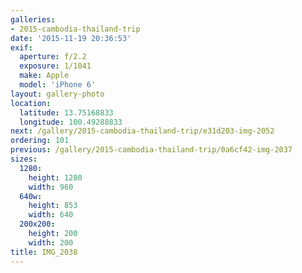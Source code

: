 ```yaml
---
galleries:
- 2015-cambodia-thailand-trip
date: '2015-11-19 20:36:53'
exif:
  aperture: f/2.2
  exposure: 1/1041
  make: Apple
  model: 'iPhone 6'
layout: gallery-photo
location:
  latitude: 13.75168833
  longitude: 100.49288833
next: /gallery/2015-cambodia-thailand-trip/e31d203-img-2052
ordering: 101
previous: /gallery/2015-cambodia-thailand-trip/0a6cf42-img-2037
sizes:
  1280:
    height: 1280
    width: 960
  640w:
    height: 853
    width: 640
  200x200:
    height: 200
    width: 200
title: IMG_2038
---
```

